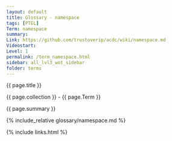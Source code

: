 ```yaml
---
layout: default
title: Glossary - namespace
tags: [PTEL]
Term: namespace
summary: 
Link: https://github.com/trustoverip/acdc/wiki/namespace.md
Videostart: 
Level: 1
permalink: /term_namespace.html
sidebar: all_lvl3_wot_sidebar
folder: terms
---
```


{{ page.title }}

{{ page.collection }} - {{ page.Term }}

   {{ page.summary }}

{% include_relative glossary/namespace.md %}

 {% include links.html %} 
